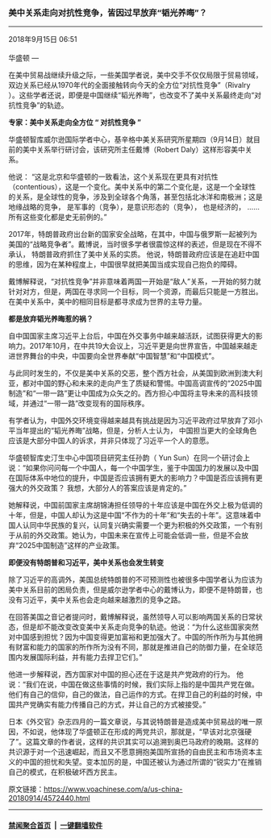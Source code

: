 ### 美中关系走向对抗性竞争，皆因过早放弃“韬光养晦”？
------------------------

<div class="published">
 <span class="date" title="中国时间">
  <time datetime="2018-09-15T06:51:23+08:00">
   2018年9月15日 06:51
  </time>
 </span>
</div>
<br/>
<div class="wsw">
 <span class="dateline">
  华盛顿 —
 </span>
 <p>
  在美中贸易战继续升级之际，一些美国学者说，美中交手不仅仅局限于贸易领域，双边关系已经从1970年代的全面接触转向今天的全方位“对抗性竞争”（Rivalry ）。这些学者还说，即便是中国继续“韬光养晦”，也改变不了美中关系最终走向“对抗性竞争”的轨迹。
 </p>
 <p>
  <strong>
   专家：美中关系走向全方位
  </strong>
  <strong>
   “
  </strong>
  <strong>
   对抗性竞争
  </strong>
  <strong>
   ”
  </strong>
 </p>
 <p>
  华盛顿智库威尔逊国际学者中心，基辛格中美关系研究所星期四（9月14日）就目前的美中关系举行研讨会，该研究所主任戴博（Robert Daly）这样形容美中关系。
 </p>
 <p>
  他说： “这是北京和华盛顿的一致看法，这个关系现在更具有对抗性 （contentious），这是一个变化。美中关系中的第二个变化是，这是一个全球性的关系，是全球性的竞争，涉及到全球各个角落，甚至包括北冰洋和南极洲；这是地缘战略的竞争， 是军事的（竞争），是意识形态的（竞争）， 也是经济的， ……所有这些变化都是史无前例的。”
 </p>
 <p>
  2017年，特朗普政府出台新的国家安全战略，在其中，中国与俄罗斯一起被列为美国的“战略竞争者”。戴博说，当时很多学者很震惊这样的表述，但是现在不得不承认， 特朗普政府抓住了美中关系的实质。 他说，特朗普政府应该是在追赶中国的思维，因为在某种程度上，中国很早就把美国当成实现自己抱负的障碍。
 </p>
 <p>
  戴博解释说，“对抗性竞争”并非意味着两国一开始是“敌人”关系，一开始的努力就针对对方，但是，两国在寻求同一个目标，同一个资源，而最后只能是一方胜出。在美中关系中，美中的相同目标是都寻求成为世界的主导力量。
 </p>
 <p>
  <strong>
   都是放弃韬光养晦惹的祸？
  </strong>
 </p>
 <p>
  自中国国家主席习近平上台后，中国在外交事务中越来越活跃，试图获得更大的影响力。2017年10月，在中共19大会议上，习近平更是向世界宣告，中国越来越走进世界舞台的中央，中国要向全世界奉献“中国智慧”和“中国模式”。
 </p>
 <p>
  与此同时发生的，不仅是美中关系的交恶，整个西方社会，从美国到欧洲到澳大利亚，都对中国的野心和未来的走向产生了质疑和警惕。中国高调宣传的“2025中国制造”和“一带一路”更让中国成为众矢之的。西方担心中国将主导未来的高科技领域，并通过“一带一路”改变现有的国际秩序。
 </p>
 <p>
  有学者认为，中国外交环境变得越来越具有挑战是因为习近平政府过早放弃了邓小平当年提出的“韬光养晦”战略，但是，分析人士认为， 中国担当更大的全球角色应该是大部分中国人的诉求，并非只体现了习近平一个人的意愿。
 </p>
 <p>
  华盛顿智库史汀生中心中国项目研究主任孙韵（ Yun Sun）在同一个研讨会上说：“如果你问问每一个中国人，每一个中国学生，鉴于中国国力的发展以及中国在国际体系中地位的提升，中国是否应该拥有更大的影响力？中国是否应该拥有更强大的外交政策？ 我想，大部分人的答案应该是肯定的。”
 </p>
 <p>
  她解释说，中国前国家主席胡锦涛担任领导的十年应该是中国在外交上极为低调的十年，但是，中国人却认为这是中国“不作为的十年”和“失去的十年”。这意味着中国人认同中华民族的复兴，认同复兴确实需要一个更为积极的外交政策，一个有别于从前的外交政策。她认为，中国未来在宣传上可能会低调一些，但是不会放弃“2025中国制造”这样的产业政策。
 </p>
 <p>
  <strong>
   即便没有特朗普和习近平，美中关系也会发生转变
  </strong>
 </p>
 <p>
  除了习近平的高调外，美国总统特朗普的不可预测性也被很多中国学者认为应该为美中关系目前的困局负责，但是威尔逊学者中心的戴博认为，即便不是特朗普，也没有习近平，美中关系也会走向越来越激烈的竞争之路。
 </p>
 <p>
  在回答美国之音记者提问时，戴博解释说，虽然领导人可以影响两国关系的日常状态，但是却不能改变改变美中关系走向竞争的轨迹。他说：“为什么这些国家突然对中国感到担忧？因为中国变得更加富裕和更加强大了。中国的所作所为与其他拥有财富和能力的国家的所作所为没有不同，那就是推进自己的防御力量，在全球范围内发展国际利益，并有能力去捍卫它们。”
 </p>
 <p>
  他进一步解释说，西方国家对中国的担心还在于这是共产党政府的行为。 他说：“我们在说，中国在做这些事情的时候，我们实际上指的是中国共产党在做。他们有自己的信仰，自己的做法，自己运作的方式。在捍卫自己的利益的时候，中国共产党确实有能力传播自己的方式，并让自己的方式被接受。”
 </p>
 <p>
  日本《外交官》杂志四月的一篇文章说，与其说特朗普是造成美中贸易战的唯一原因，不如说，他体现了华盛顿正在形成的两党共识，那就是，“早该对北京强硬了”。这篇文章的作者说，这样的共识其实可以追溯到奥巴马政府的晚期。这样的共识源于对一个迅速崛起，而且又不愿意拥抱美国所宣扬的自由民主和市场资本主义的中国的担忧和失望。变本加厉的是，中国还被认为通过所谓的“锐实力”在推销自己的模式，在积极破坏西方民主。
 </p>
</div>

原文链接：https://www.voachinese.com/a/us-china-20180914/4572440.html


------------------------
#### [禁闻聚合首页](https://github.com/gfw-breaker/banned-news/blob/master/README.md) &nbsp;|&nbsp;  [一键翻墙软件](https://github.com/gfw-breaker/nogfw/blob/master/README.md)
